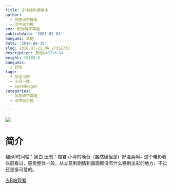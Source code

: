```yaml
---
title: 小泽给你读绘本
author:
  - 风物诗字幕组
  - 汉中则为橙
zmz: 风物诗字幕组
publishdate: '2001-01-03'
bangumi: 其他
date: '2018-08-15'
slug: 2018-07-21_NA_27351730
description: 其他&#8226;NA
weight: 19185.0
bangumis:
  - 其他
tags:
  - 恐龙当家
  - 小沢一敬
  - speedwagon
categories:
  - 风物诗字幕组
  - 汉中则为橙

---
```

![](https://i.imgur.com/v31yQKB.jpg)
# 简介  
翻译/时间轴：黑白 压制：橙君
小泽的嗓音（虽然破但是）好温柔啊~
这个电影我以前看过，感觉整体一般，从立意到剧情到画面都没有什么特别出彩的地方，不过还是挺可爱的。  

[去B站观看](https://www.bilibili.com/video/av27351730/)
 
